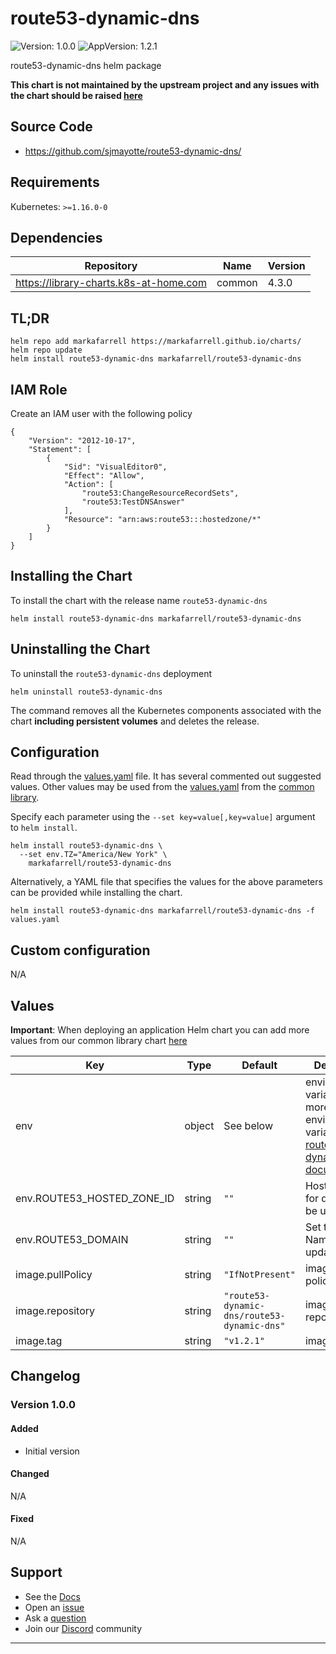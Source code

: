 # route53-dynamic-dns

![Version: 1.0.0](https://img.shields.io/badge/Version-1.0.0-informational?style=flat-square) ![AppVersion: 1.2.1](https://img.shields.io/badge/AppVersion-1.0.0-informational?style=flat-square)

route53-dynamic-dns helm package

**This chart is not maintained by the upstream project and any issues with the chart should be raised [here](https://github.com/markafarrell/helm-charts/issues/new/choose)**

## Source Code

* <https://github.com/sjmayotte/route53-dynamic-dns/>

## Requirements

Kubernetes: `>=1.16.0-0`

## Dependencies

| Repository | Name | Version |
|------------|------|---------|
| https://library-charts.k8s-at-home.com | common | 4.3.0 |

## TL;DR

```console
helm repo add markafarrell https://markafarrell.github.io/charts/
helm repo update
helm install route53-dynamic-dns markafarrell/route53-dynamic-dns
```

## IAM Role
Create an IAM user with the following policy

```
{
    "Version": "2012-10-17",
    "Statement": [
        {
            "Sid": "VisualEditor0",
            "Effect": "Allow",
            "Action": [
                "route53:ChangeResourceRecordSets",
                "route53:TestDNSAnswer"
            ],
            "Resource": "arn:aws:route53:::hostedzone/*"
        }
    ]
}
```

## Installing the Chart

To install the chart with the release name `route53-dynamic-dns`

```console
helm install route53-dynamic-dns markafarrell/route53-dynamic-dns
```

## Uninstalling the Chart

To uninstall the `route53-dynamic-dns` deployment

```console
helm uninstall route53-dynamic-dns
```

The command removes all the Kubernetes components associated with the chart **including persistent volumes** and deletes the release.

## Configuration

Read through the [values.yaml](./values.yaml) file. It has several commented out suggested values.
Other values may be used from the [values.yaml](https://github.com/k8s-at-home/library-charts/tree/main/charts/stable/common/values.yaml) from the [common library](https://github.com/k8s-at-home/library-charts/tree/main/charts/stable/common).

Specify each parameter using the `--set key=value[,key=value]` argument to `helm install`.

```console
helm install route53-dynamic-dns \
  --set env.TZ="America/New York" \
    markafarrell/route53-dynamic-dns
```

Alternatively, a YAML file that specifies the values for the above parameters can be provided while installing the chart.

```console
helm install route53-dynamic-dns markafarrell/route53-dynamic-dns -f values.yaml
```

## Custom configuration

N/A

## Values

**Important**: When deploying an application Helm chart you can add more values from our common library chart [here](https://github.com/k8s-at-home/library-charts/tree/main/charts/stable/common)

| Key | Type | Default | Description |
|-----|------|---------|-------------|
| env | object | See below | environment variables. See more environment variables in the [route53-dynamic-dns documentation](https://sjmayotte.dev/route53-dynamic-dns/config/env/). |
| env.ROUTE53_HOSTED_ZONE_ID  | string | `""` | Hosted Zone for domain to be updated |
| env.ROUTE53_DOMAIN | string | `""` | Set the Domain Name to update |
| image.pullPolicy | string | `"IfNotPresent"` | image pull policy |
| image.repository | string | `"route53-dynamic-dns/route53-dynamic-dns"` | image repository |
| image.tag | string | `"v1.2.1"` | image tag |

## Changelog

### Version 1.0.0

#### Added

- Initial version

#### Changed

N/A

#### Fixed

N/A

## Support

- See the [Docs](https://docs.k8s-at-home.com/our-helm-charts/getting-started/)
- Open an [issue](https://github.com/k8s-at-home/charts/issues/new/choose)
- Ask a [question](https://github.com/k8s-at-home/organization/discussions)
- Join our [Discord](https://discord.gg/sTMX7Vh) community

----------------------------------------------
